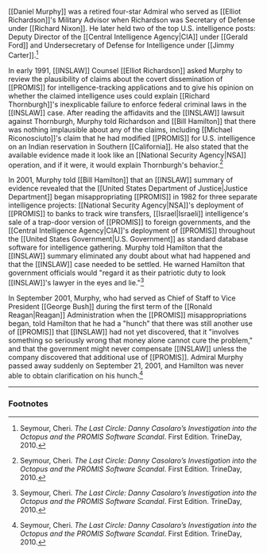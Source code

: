 [[Daniel Murphy]] was a retired four-star Admiral who served as [[Elliot Richardson]]'s Military Advisor when Richardson was Secretary of Defense under [[Richard Nixon]]. He later held two of the top U.S. intelligence posts: Deputy Director of the [[Central Intelligence Agency|CIA]] under [[Gerald Ford]] and Undersecretary of Defense for Intelligence under [[Jimmy Carter]].[^1]

In early 1991, [[INSLAW]] Counsel [[Elliot Richardson]] asked Murphy to review the plausibility of claims about the covert dissemination of [[PROMIS]] for intelligence-tracking applications and to give his opinion on whether the claimed intelligence uses could explain [[Richard Thornburgh]]'s inexplicable failure to enforce federal criminal laws in the [[INSLAW]] case. After reading the affidavits and the [[INSLAW]] lawsuit against Thornburgh, Murphy told Richardson and [[Bill Hamilton]] that there was nothing implausible about any of the claims, including [[Michael Riconosciuto]]'s claim that he had modified [[PROMIS]] for U.S. intelligence on an Indian reservation in Southern [[California]]. He also stated that the available evidence made it look like an [[National Security Agency|NSA]] operation, and if it were, it would explain Thornburgh's behavior.[^1]

In 2001, Murphy told [[Bill Hamilton]] that an [[INSLAW]] summary of evidence revealed that the [[United States Department of Justice|Justice Department]] began misappropriating [[PROMIS]] in 1982 for three separate intelligence projects: [[National Security Agency|NSA]]'s deployment of [[PROMIS]] to banks to track wire transfers, [[Israel|Israeli]] intelligence's sale of a trap-door version of [[PROMIS]] to foreign governments, and the [[Central Intelligence Agency|CIA]]'s deployment of [[PROMIS]] throughout the [[United States Government|U.S. Government]] as standard database software for intelligence gathering. Murphy told Hamilton that the [[INSLAW]] summary eliminated any doubt about what had happened and that the [[INSLAW]] case needed to be settled. He warned Hamilton that government officials would "regard it as their patriotic duty to look [[INSLAW]]'s lawyer in the eyes and lie."[^1]

In September 2001, Murphy, who had served as Chief of Staff to Vice President [[George Bush]] during the first term of the [[Ronald Reagan|Reagan]] Administration when the [[PROMIS]] misappropriations began, told Hamilton that he had a "hunch" that there was still another use of [[PROMIS]] that [[INSLAW]] had not yet discovered, that it "involves something so seriously wrong that money alone cannot cure the problem," and that the government might never compensate [[INSLAW]] unless the company discovered that additional use of [[PROMIS]]. Admiral Murphy passed away suddenly on September 21, 2001, and Hamilton was never able to obtain clarification on his hunch.[^1]

---
### Footnotes

[^1]: Seymour, Cheri. *The Last Circle: Danny Casolaro’s Investigation into the Octopus and the PROMIS Software Scandal*. First Edition. TrineDay, 2010.